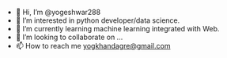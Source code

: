 - 👋 Hi, I’m @yogeshwar288
- 👀 I’m interested in python developer/data science.
- 🌱 I’m currently learning machine learning integrated with Web.
- 💞️ I’m looking to collaborate on ...
- 📫 How to reach me yogkhandagre@gmail.com

<!---
yogeshwar288/yogeshwar288 is a ✨ special ✨ repository because its `README.md` (this file) appears on your GitHub profile.
You can click the Preview link to take a look at your changes.
--->

